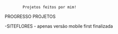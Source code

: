             Projetos feitos por mim!

PROGRESSO PROJETOS

-SITEFLORES - apenas versão mobile first finalizada
